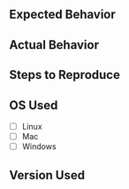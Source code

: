 ## Expected Behavior

## Actual Behavior

## Steps to Reproduce

## OS Used
- [ ] Linux
- [ ] Mac
- [ ] Windows

## Version Used
